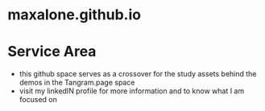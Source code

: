 # maxalone.github.io

# Service Area

* this github space serves as a crossover for the study assets behind the demos in the Tangram.page space
* visit my linkedIN profile for more information and to know what I am focused on
